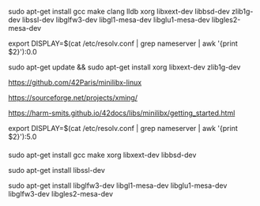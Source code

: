 sudo apt-get install gcc make clang lldb xorg libxext-dev libbsd-dev zlib1g-dev libssl-dev libglfw3-dev libgl1-mesa-dev libglu1-mesa-dev libgles2-mesa-dev

export DISPLAY=$(cat /etc/resolv.conf | grep nameserver | awk '{print $2}'):0.0


sudo apt-get update && sudo apt-get install xorg libxext-dev zlib1g-dev

https://github.com/42Paris/minilibx-linux

https://sourceforge.net/projects/xming/

https://harm-smits.github.io/42docs/libs/minilibx/getting_started.html

export DISPLAY=$(cat /etc/resolv.conf | grep nameserver | awk '{print $2}'):5.0

####
sudo apt-get install gcc make xorg libxext-dev libbsd-dev

sudo apt-get install libssl-dev

sudo apt-get install libglfw3-dev libgl1-mesa-dev libglu1-mesa-dev libglfw3-dev libgles2-mesa-dev
####
